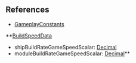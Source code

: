 ## References
  * [GameplayConstants](EntrenchmentGameplayConstants.md)

**[BuildSpeedData](EntrenchmentBuildSpeedData.md)
  * shipBuildRateGameSpeedScalar: [Decimal](Decimal.md)
  * moduleBuildRateGameSpeedScalar: [Decimal](Decimal.md)**
